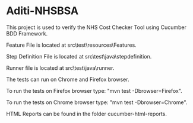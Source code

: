 # Aditi-NHSBSA

This project is used to verify the NHS Cost Checker Tool using Cucumber BDD Framework.

Feature File is located at src\test\resources\Features.

Step Definition File is located at src\test\java\stepdefinition.

Runner file is located at src\test\java\runner.

The tests can run on Chrome and Firefox browser. 

To run the tests on Firefox browser type: "mvn test -Dbrowser=Firefox".

To run the tests on Chrome browser type: "mvn test -Dbrowser=Chrome".

HTML Reports can be found in the folder cucumber-html-reports.
